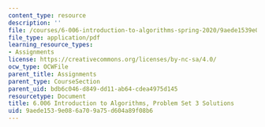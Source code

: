 ```yaml
---
content_type: resource
description: ''
file: /courses/6-006-introduction-to-algorithms-spring-2020/9aede1539e086a709a75d604a89f08b6_MIT6_006S20_ps3-solutions.pdf
file_type: application/pdf
learning_resource_types:
- Assignments
license: https://creativecommons.org/licenses/by-nc-sa/4.0/
ocw_type: OCWFile
parent_title: Assignments
parent_type: CourseSection
parent_uid: bdb6c046-d849-dd11-ab64-cdea4975d145
resourcetype: Document
title: 6.006 Introduction to Algorithms, Problem Set 3 Solutions
uid: 9aede153-9e08-6a70-9a75-d604a89f08b6
---
```

